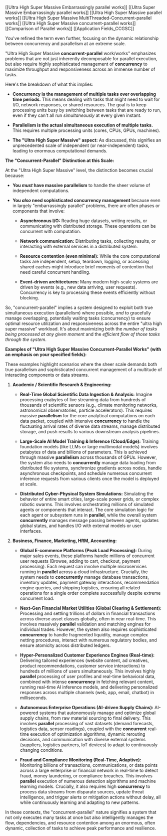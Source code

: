 


[[Ultra High Super Massive Embarrassingly parallel works]]
[[Ultra Super Massive Embarrassingly parallel works]]
[[Ultra High Super Massive parallel works]]
[[Ultra High Super Massive MultiThreaded-Concurrent-parallel works]]
[[Ultra High Super Massive concurrent-parallel works]]
[[Comparison of Parallel works]]
[[Application Fields_CCGSC]]








You've refined the term even further, focusing on the dynamic relationship between concurrency and parallelism at an extreme scale.

"Ultra High Super Massive **concurrent-parallel** work/works" emphasizes problems that are not just inherently decomposable for parallel execution, but also require highly sophisticated management of **concurrency** to maximize throughput and responsiveness across an immense number of tasks.

Here's the breakdown of what this implies:

- **Concurrency is the management of multiple tasks over overlapping time periods.** This means dealing with tasks that might need to wait for I/O, network responses, or shared resources. The goal is to keep processing units busy by switching between tasks that are ready to run, even if they can't all run _simultaneously_ at every given instant.
    
- **Parallelism is the actual simultaneous execution of multiple tasks.** This requires multiple processing units (cores, CPUs, GPUs, machines).
    
- **The "Ultra High Super Massive" aspect:** As discussed, this signifies an unprecedented scale of independent (or near-independent) tasks, leading to enormous computational demands.
    

**The "Concurrent-Parallel" Distinction at this Scale:**

At the "Ultra High Super Massive" level, the distinction becomes crucial because:

- **You _must_ have massive parallelism** to handle the sheer volume of independent computations.
    
- **You _also_ need sophisticated concurrency management** because even in largely "embarrassingly parallel" problems, there are often phases or components that involve:
    
    - **Asynchronous I/O:** Reading huge datasets, writing results, or communicating with distributed storage. These operations can be concurrent with computation.
        
    - **Network communication:** Distributing tasks, collecting results, or interacting with external services in a distributed system.
        
    - **Resource contention (even minimal):** While the core computational tasks are independent, setup, teardown, logging, or accessing shared caches might introduce brief moments of contention that need careful concurrent handling.
        
    - **Event-driven architectures:** Many modern high-scale systems are driven by events (e.g., new data arriving, user requests). Concurrency is key to processing these events efficiently without blocking.
        

So, "concurrent-parallel" implies a system designed to exploit both true simultaneous execution (parallelism) where possible, _and_ to gracefully manage overlapping, potentially waiting tasks (concurrency) to ensure optimal resource utilization and responsiveness across the entire "ultra high super massive" workload. It's about maximizing both the _number of tasks being processed at any given moment_ and the _efficient flow of those tasks through the system_.

**Examples of "Ultra High Super Massive Concurrent-Parallel Works" (with an emphasis on your specified fields):**

These examples highlight scenarios where the sheer scale demands both true parallelism and sophisticated concurrent management of a multitude of interacting components or data streams.

1. **Academic / Scientific Research & Engineering:**
    
    - **Real-Time Global Scientific Data Ingestion & Analysis:** Imagine processing exabytes of live streaming data from hundreds of thousands of scientific sensors (e.g., climate monitoring networks, astronomical observatories, particle accelerators). This requires massive **parallelism** for the core analytical computations on each data packet, coupled with intensive **concurrency** to handle the fluctuating arrival rates of diverse data streams, manage distributed storage, and push results to various downstream analysis pipelines.
        
    - **Large-Scale AI Model Training & Inference (Cloud/Edge):** Training foundation models (like LLMs or large multimodal models) involves petabytes of data and billions of parameters. This is achieved through massive **parallelism** across thousands of GPUs. However, the system also needs to **concurrently** manage data loading from distributed file systems, synchronize gradients across nodes, handle asynchronous checkpoints, and schedule numerous concurrent inference requests from various clients once the model is deployed at scale.
        
    - **Distributed Cyber-Physical System Simulations:** Simulating the behavior of entire smart cities, large-scale power grids, or complex robotic swarms. This involves orchestrating millions of simulated agents or components that interact. The core simulation logic for each agent or subsystem runs in **parallel**, while the overall system **concurrently** manages message passing between agents, updates global states, and handles I/O with external models or user interfaces.
        
2. **Business, Finance, Marketing, HRM, Accounting:**
    
    - **Global E-commerce Platforms (Peak Load Processing):** During major sales events, these platforms handle millions of concurrent user requests (Browse, adding to cart, checkout, payment processing). Each request can involve multiple microservices running in **parallel** across a cloud infrastructure. Crucially, the system needs to **concurrently** manage database transactions, inventory updates, payment gateway interactions, recommendation engine queries, and shipping logistics, ensuring all related operations for a single order complete successfully despite extreme concurrent load.
        
    - **Next-Gen Financial Market Utilities (Global Clearing & Settlement):** Processing and settling trillions of dollars in financial transactions across diverse asset classes globally, often in near real-time. This involves massively **parallel** validation and matching engines for individual trades. However, the system also requires sophisticated **concurrency** to handle fragmented liquidity, manage complex netting procedures, interact with numerous regulatory bodies, and ensure atomicity across distributed ledgers.
        
    - **Hyper-Personalized Customer Experience Engines (Real-time):** Delivering tailored experiences (website content, ad creatives, product recommendations, customer service interactions) to hundreds of millions of users simultaneously. This involves highly **parallel** processing of user profiles and real-time behavioral data, combined with intense **concurrency** in fetching relevant content, running real-time AI inference models, and delivering personalized responses across multiple channels (web, app, email, chatbot) in milliseconds.
        
    - **Autonomous Enterprise Operations (AI-driven Supply Chains):** AI-powered systems that autonomously manage and optimize global supply chains, from raw material sourcing to final delivery. This involves **parallel** processing of vast datasets (demand forecasts, logistics data, sensor readings), coupled with the **concurrent** real-time execution of optimization algorithms, dynamic rerouting decisions, and communication with diverse external systems (suppliers, logistics partners, IoT devices) to adapt to continuously changing conditions.
        
    - **Fraud and Compliance Monitoring (Real-Time, Adaptive):** Monitoring billions of transactions, communications, or data points across a large enterprise or financial network in real-time to detect fraud, money laundering, or compliance breaches. This involves **parallel** execution of numerous detection algorithms and machine learning models. Crucially, it also requires high **concurrency** to process data streams from disparate sources, update threat intelligence, and trigger alerts or mitigation actions without delay, all while continuously learning and adapting to new patterns.
        

In these contexts, the "concurrent-parallel" nature signifies a system that not only executes many tasks at once but also intelligently manages the flow, dependencies, and resource contention among an enormous, often dynamic, collection of tasks to achieve peak performance and resilience.